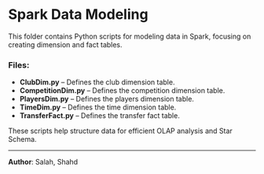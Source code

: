 # Spark Data Modeling  

This folder contains Python scripts for modeling data in Spark, focusing on creating dimension and fact tables.  

### Files:  
- **ClubDim.py** – Defines the club dimension table.  
- **CompetitionDim.py** – Defines the competition dimension table.  
- **PlayersDim.py** – Defines the players dimension table.  
- **TimeDim.py** – Defines the time dimension table.  
- **TransferFact.py** – Defines the transfer fact table.  

These scripts help structure data for efficient OLAP analysis and Star Schema. 

---

**Author**: Salah, Shahd 

